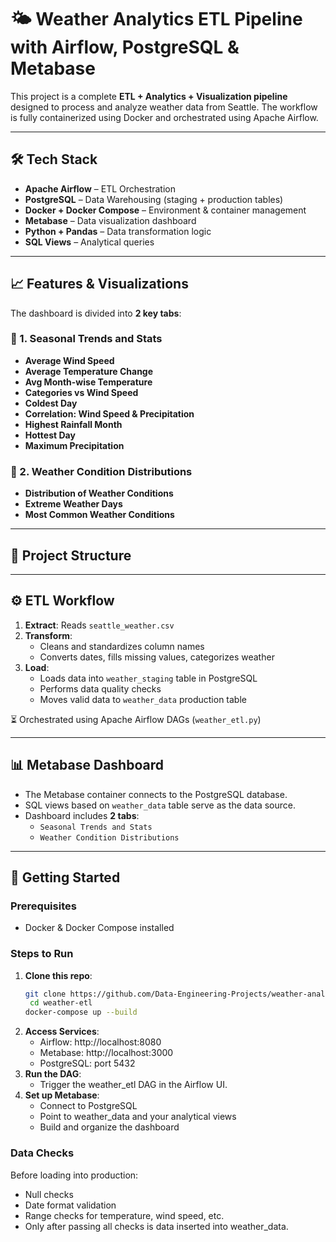 # 🌤️ Weather Analytics ETL Pipeline with Airflow, PostgreSQL & Metabase

This project is a complete **ETL + Analytics + Visualization pipeline** designed to process and analyze weather data from Seattle. The workflow is fully containerized using Docker and orchestrated using Apache Airflow.

---

## 🛠 Tech Stack

- **Apache Airflow** – ETL Orchestration
- **PostgreSQL** – Data Warehousing (staging + production tables)
- **Docker + Docker Compose** – Environment & container management
- **Metabase** – Data visualization dashboard
- **Python + Pandas** – Data transformation logic
- **SQL Views** – Analytical queries

---

## 📈 Features & Visualizations

The dashboard is divided into **2 key tabs**:

### 🔹 1. Seasonal Trends and Stats
- **Average Wind Speed**
- **Average Temperature Change**
- **Avg Month-wise Temperature**
- **Categories vs Wind Speed**
- **Coldest Day**
- **Correlation: Wind Speed & Precipitation**
- **Highest Rainfall Month**
- **Hottest Day**
- **Maximum Precipitation**

### 🔹 2. Weather Condition Distributions
- **Distribution of Weather Conditions**
- **Extreme Weather Days**
- **Most Common Weather Conditions**

---

## 🧩 Project Structure

---

## ⚙️ ETL Workflow

1. **Extract**: Reads `seattle_weather.csv`
2. **Transform**:
   - Cleans and standardizes column names
   - Converts dates, fills missing values, categorizes weather
3. **Load**:
   - Loads data into `weather_staging` table in PostgreSQL
   - Performs data quality checks
   - Moves valid data to `weather_data` production table

⏳ Orchestrated using Apache Airflow DAGs (`weather_etl.py`)

---

## 📊 Metabase Dashboard

- The Metabase container connects to the PostgreSQL database.
- SQL views based on `weather_data` table serve as the data source.
- Dashboard includes **2 tabs**:
  - `Seasonal Trends and Stats`
  - `Weather Condition Distributions`

---

## 🐳 Getting Started

### Prerequisites

- Docker & Docker Compose installed

### Steps to Run

1. **Clone this repo**:
   ```bash
   git clone https://github.com/Data-Engineering-Projects/weather-analytics-pipeline.git
    cd weather-etl
   docker-compose up --build
2. **Access Services**:
    - Airflow: http://localhost:8080
    - Metabase: http://localhost:3000
    - PostgreSQL: port 5432
3. **Run the DAG**:
    - Trigger the weather_etl DAG in the Airflow UI.
4. **Set up Metabase**:
    - Connect to PostgreSQL
    - Point to weather_data and your analytical views
    - Build and organize the dashboard

### Data Checks
Before loading into production:
- Null checks
- Date format validation
- Range checks for temperature, wind speed, etc.
- Only after passing all checks is data inserted into weather_data.
